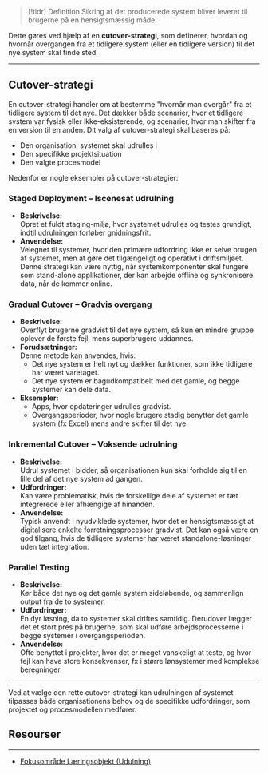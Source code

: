 

>[!tldr] Definition
>Sikring af det producerede system bliver leveret til brugerne på en hensigtsmæssig måde. 
>
Dette gøres ved hjælp af en **cutover-strategi**, som definerer, hvordan og hvornår overgangen fra et tidligere system (eller en tidligere version) til det nye system skal finde sted.

---

## Cutover-strategi

En cutover-strategi handler om at bestemme "hvornår man overgår" fra et tidligere system til det nye. Det dækker både scenarier, hvor et tidligere system var fysisk eller ikke-eksisterende, og scenarier, hvor man skifter fra en version til en anden. 
Dit valg af cutover-strategi skal baseres på:

- Den organisation, systemet skal udrulles i
- Den specifikke projektsituation
- Den valgte procesmodel

Nedenfor er nogle eksempler på cutover-strategier:

### Staged Deployment – Iscenesat udrulning

- **Beskrivelse:**  
  Opret et fuldt staging-miljø, hvor systemet udrulles og testes grundigt, indtil udrulningen forløber gnidningsfrit.
- **Anvendelse:**  
  Velegnet til systemer, hvor den primære udfordring ikke er selve brugen af systemet, men at gøre det tilgængeligt og operativt i driftsmiljøet. Denne strategi kan være nyttig, når systemkomponenter skal fungere som stand-alone applikationer, der kan arbejde offline og synkronisere data, når de kommer online.

### Gradual Cutover – Gradvis overgang

- **Beskrivelse:**  
  Overflyt brugerne gradvist til det nye system, så kun en mindre gruppe oplever de første fejl, mens superbrugere uddannes.  
- **Forudsætninger:**  
  Denne metode kan anvendes, hvis:
  - Det nye system er helt nyt og dækker funktioner, som ikke tidligere har været varetaget.
  - Det nye system er bagudkompatibelt med det gamle, og begge systemer kan dele data.
- **Eksempler:**  
  - Apps, hvor opdateringer udrulles gradvist.
  - Overgangsperioder, hvor nogle brugere stadig benytter det gamle system (fx Excel) mens andre skifter til det nye.

### Inkremental Cutover – Voksende udrulning

- **Beskrivelse:**  
  Udrul systemet i bidder, så organisationen kun skal forholde sig til en lille del af det nye system ad gangen.
- **Udfordringer:**  
  Kan være problematisk, hvis de forskellige dele af systemet er tæt integrerede eller afhængige af hinanden.
- **Anvendelse:**  
  Typisk anvendt i nyudviklede systemer, hvor det er hensigtsmæssigt at digitalisere enkelte forretningsprocesser gradvist. Det kan også være en god tilgang, hvis de tidligere systemer har været standalone-løsninger uden tæt integration.

### Parallel Testing

- **Beskrivelse:**  
  Kør både det nye og det gamle system sideløbende, og sammenlign output fra de to systemer.
- **Udfordringer:**  
  En dyr løsning, da to systemer skal driftes samtidig. Derudover lægger det et stort pres på brugerne, som skal udføre arbejdsprocesserne i begge systemer i overgangsperioden.
- **Anvendelse:**  
  Ofte benyttet i projekter, hvor det er meget vanskeligt at teste, og hvor fejl kan have store konsekvenser, fx i større lønsystemer med komplekse beregninger.

---

Ved at vælge den rette cutover-strategi kan udrulningen af systemet tilpasses både organisationens behov og de specifikke udfordringer, som projektet og procesmodellen medfører.

## Resourser
---
- [Fokusområde Læringsobjekt (Udulning)](https://rise.articulate.com/share/C9x7c641Qf8pDgT76Nqqy6ykP99dRgRJ#/lessons/R7q7YGmLJqco1SRCbLqWkUfEUPbnxC8u)